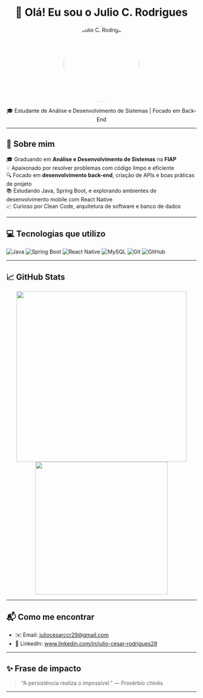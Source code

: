 <h1 align="center">👋 Olá! Eu sou o Julio C. Rodrigues</h1>

<p align="center">
  <img src="https://github.com/Julio-CRodrigues/Julio-CRodrigues/blob/main/minha-foto.jpg" width="200" alt="Julio C. Rodrigues" style="border-radius: 50%;"/>
</p>

<p align="center">
  🎓 Estudante de Análise e Desenvolvimento de Sistemas | Focado em Back-End  
</p>

---

## 🚀 Sobre mim

🎓 Graduando em **Análise e Desenvolvimento de Sistemas** na **FIAP**  
💡 Apaixonado por resolver problemas com código limpo e eficiente  
🔍 Focado em **desenvolvimento back-end**, criação de APIs e boas práticas de projeto  
📚 Estudando Java, Spring Boot, e explorando ambientes de desenvolvimento mobile com React Native  
📈 Curioso por Clean Code, arquitetura de software e banco de dados

---

## 💻 Tecnologias que utilizo

![Java](https://img.shields.io/badge/Java-ED8B00?style=for-the-badge&logo=java&logoColor=white)
![Spring Boot](https://img.shields.io/badge/Spring_Boot-6DB33F?style=for-the-badge&logo=spring-boot&logoColor=white)
![React Native](https://img.shields.io/badge/React_Native-61DAFB?style=for-the-badge&logo=react&logoColor=black)
![MySQL](https://img.shields.io/badge/MySQL-005C84?style=for-the-badge&logo=mysql&logoColor=white)
![Git](https://img.shields.io/badge/Git-F05032?style=for-the-badge&logo=git&logoColor=white)
![GitHub](https://img.shields.io/badge/GitHub-181717?style=for-the-badge&logo=github&logoColor=white)

---

## 📈 GitHub Stats

<p align="center">
  <img src="https://github-readme-stats.vercel.app/api?username=Julio-CRodrigues&show_icons=true&theme=github_dark" width="450"/>
  <img src="https://github-readme-stats.vercel.app/api/top-langs/?username=Julio-CRodrigues&layout=compact&theme=github_dark" width="350"/>
</p>

---

## 📬 Como me encontrar

- ✉️ Email: juliocesarccr29@gmail.com  
- 💼 LinkedIn: www.linkedin.com/in/julio-cesar-rodrigues29

---

## ✨ Frase de impacto

> “A persistência realiza o impossível.” — Provérbio chinês

---

